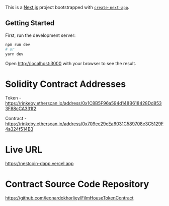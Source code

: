 This is a [Next.js](https://nextjs.org/) project bootstrapped with [`create-next-app`](https://github.com/vercel/next.js/tree/canary/packages/create-next-app).

## Getting Started

First, run the development server:

```bash
npm run dev
# or
yarn dev
```

Open [http://localhost:3000](http://localhost:3000) with your browser to see the result.

# Solidity Contract Addresses

Token - https://rinkeby.etherscan.io/address/0x1C8B5F96a594d148B618428Dd8533F88cCA331f2

Contract - https://rinkeby.etherscan.io/address/0x709ec29eEa6031C589708e3C5129F4a324f514B3

# Live URL

https://nestcoin-dapp.vercel.app

# Contract Source Code Repository

https://github.com/leonardokhorliey/FilmHouseTokenContract
